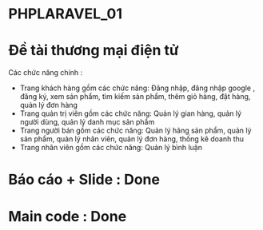 # PHPLARAVEL_01
# Đề tài thương mại điện tử  
Các chức năng chính :  
- Trang khách hàng gồm các chức năng: Đăng nhập, đăng nhập google , đăng ký, xem sản phẩm, tìm kiếm sản phẩm, thêm giỏ hàng, đặt hàng, quản lý đơn hàng  
- Trang quản trị viên gồm các chức năng: Quản lý gian hàng, quản lý người dùng, quản lý danh mục sản phẩm
- Trang người bán gồm các chức năng: Quản lý hãng sản phẩm, quản lý sản phẩm, quản lý nhân viên, quản lý đơn hàng, thống kê doanh thu
- Trang nhân viên gồm các chức năng: Quản lý bình luận
# Báo cáo + Slide : Done   
# Main code : Done
										
										
